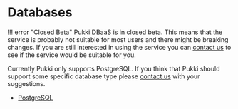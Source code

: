 # Databases

!!! error "Closed Beta"
    Pukki DBaaS is in closed beta. This means that the service is probably not suitable for most users
    and there might be breaking changes. If you are still interested in using the service you can
    [contact us](../../support/contact.md) to see if the service would be suitable for you.

Currently Pukki only supports PostgreSQL. If you think that Pukki should support some specific
database type please [contact us](../../support/contact.md) with your suggestions.

* [PostgreSQL](postgresql.md)
